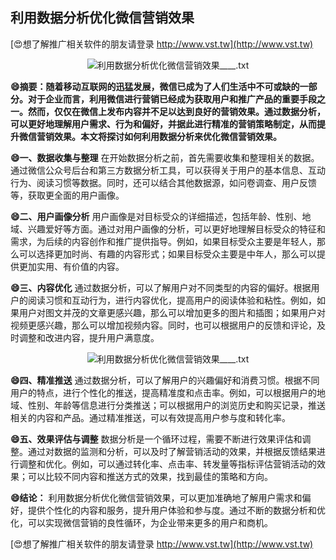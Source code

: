 ## **利用数据分析优化微信营销效果**

[😍想了解推广相关软件的朋友请登录 http://www.vst.tw](http://www.vst.tw)

 <center><img src="https://vst.tw/MP4/tuiguang/png/8.png" alt="利用数据分析优化微信营销效果____.txt"></center>

**😄摘要：随着移动互联网的迅猛发展，微信已成为了人们生活中不可或缺的一部分。对于企业而言，利用微信进行营销已经成为获取用户和推广产品的重要手段之一。然而，仅仅在微信上发布内容并不足以达到良好的营销效果。通过数据分析，可以更好地理解用户需求、行为和偏好，并据此进行精准的营销策略制定，从而提升微信营销效果。本文将探讨如何利用数据分析来优化微信营销效果。**

**😄一、数据收集与整理**
在开始数据分析之前，首先需要收集和整理相关的数据。通过微信公众号后台和第三方数据分析工具，可以获得关于用户的基本信息、互动行为、阅读习惯等数据。同时，还可以结合其他数据源，如问卷调查、用户反馈等，获取更全面的用户画像。

**😄二、用户画像分析**
用户画像是对目标受众的详细描述，包括年龄、性别、地域、兴趣爱好等方面。通过对用户画像的分析，可以更好地理解目标受众的特征和需求，为后续的内容创作和推广提供指导。例如，如果目标受众主要是年轻人，那么可以选择更加时尚、有趣的内容形式；如果目标受众主要是中年人，那么可以提供更加实用、有价值的内容。

**😄三、内容优化**
通过数据分析，可以了解用户对不同类型的内容的偏好。根据用户的阅读习惯和互动行为，进行内容优化，提高用户的阅读体验和粘性。例如，如果用户对图文并茂的文章更感兴趣，那么可以增加更多的图片和插图；如果用户对视频更感兴趣，那么可以增加视频内容。同时，也可以根据用户的反馈和评论，及时调整和改进内容，提升用户满意度。

 <center><img src="https://vst.tw/MP4/tuiguang/png/6.png" alt="利用数据分析优化微信营销效果____.txt"></center>

**😄四、精准推送**
通过数据分析，可以了解用户的兴趣偏好和消费习惯。根据不同用户的特点，进行个性化的推送，提高精准度和点击率。例如，可以根据用户的地域、性别、年龄等信息进行分类推送；可以根据用户的浏览历史和购买记录，推送相关的内容和产品。通过精准推送，可以有效提高用户参与度和转化率。

**😄五、效果评估与调整**
数据分析是一个循环过程，需要不断进行效果评估和调整。通过对数据的监测和分析，可以及时了解营销活动的效果，并根据反馈结果进行调整和优化。例如，可以通过转化率、点击率、转发量等指标评估营销活动的效果；可以比较不同内容和推送方式的效果，找到最佳的策略和方向。

**😄结论：**
利用数据分析优化微信营销效果，可以更加准确地了解用户需求和偏好，提供个性化的内容和服务，提升用户体验和参与度。通过不断的数据分析和优化，可以实现微信营销的良性循环，为企业带来更多的用户和商机。

[😍想了解推广相关软件的朋友请登录 http://www.vst.tw](http://www.vst.tw)



